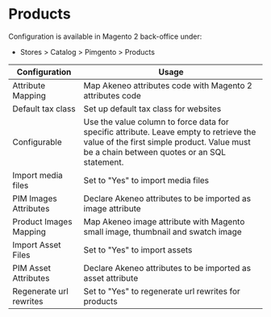 # Products

Configuration is available in Magento 2 back-office under:
* Stores > Catalog > Pimgento > Products

| Configuration           | Usage                                                                                                                                                                                  |
|-------------------------|----------------------------------------------------------------------------------------------------------------------------------------------------------------------------------------|
| Attribute Mapping       | Map Akeneo attributes code with Magento 2 attributes code                                                                                                                              |
| Default tax class       | Set up default tax class for websites                                                                                                                                                  |
| Configurable            | Use the value column to force data for specific attribute. Leave empty to retrieve the value of the first simple product. Value must be a chain between quotes or an SQL statement.    |
| Import media files      | Set to "Yes" to import media files                                                                                                                                                     |
| PIM Images Attributes   | Declare Akeneo attributes to be imported as image attribute                                                                                                                            |
| Product Images Mapping  | Map Akeneo image attribute with Magento small image, thumbnail and swatch image                                                                                                        |
| Import Asset Files      | Set to "Yes" to import assets                                                                                                                                                          |
| PIM Asset Attributes    | Declare Akeneo attributes to be imported as asset attribute                                                                                                                            |
| Regenerate url rewrites | Set to "Yes" to regenerate url rewrites for products                                                                                                                                   |